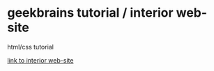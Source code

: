 # geekbrains tutorial / interior web-site
html/css tutorial

[link to interior web-site](https://darkdimmu.github.io/gb-tutorial-interior/)

